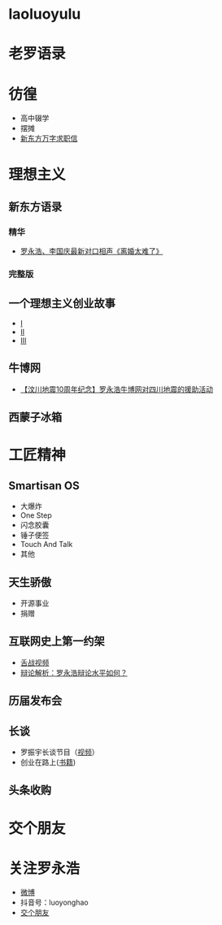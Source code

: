 # laoluoyulu
# 老罗语录
# 彷徨
* 高中辍学
* 摆摊
* [新东方万字求职信](https://www.douban.com/note/24144264/)
# 理想主义
## 新东方语录
### 精华
* [罗永浩、李国庆最新对口相声《离婚太难了》](https://weibo.com/tv/v/J7eSG2i0X?fid=1034:4517252796710916)
### 完整版
## 一个理想主义创业故事
* [I](https://www.bilibili.com/video/BV12x411Q7nQ?from=search&seid=2002360211965474810)
* [II](https://www.bilibili.com/video/BV16s411475R?from=search&seid=2002360211965474810)
* [III](https://www.bilibili.com/video/BV1pt411E7JJ?from=search&seid=2002360211965474810)
## 牛博网
* [【汶川地震10周年纪念】罗永浩牛博网对四川地震的援助活动](https://www.bilibili.com/video/BV1Xp411o71t?from=search&seid=10670338419152776527)
## 西蒙子冰箱
# 工匠精神
## Smartisan OS
* 大爆炸
* One Step
* 闪念胶囊
* 锤子便签
* Touch And Talk
* 其他

## 天生骄傲
* 开源事业
* 捐赠

## 互联网史上第一约架
* [舌战视频](https://www.bilibili.com/video/av51927184/)
* [辩论解析：罗永浩辩论水平如何？](https://www.bilibili.com/video/BV1vC4y147Ta?from=search&seid=3091776868537324014）)
## 历届发布会
## 长谈
* 罗振宇长谈节目（[视频]()）
*  创业在路上([书籍](https://item.jd.com/12413059.html))
## 头条收购
# 交个朋友

# 关注罗永浩
* [微博](https://weibo.com/laoluoyonghao)
* 抖音号：luoyonghao
* [交个朋友](http://t.tt/)
